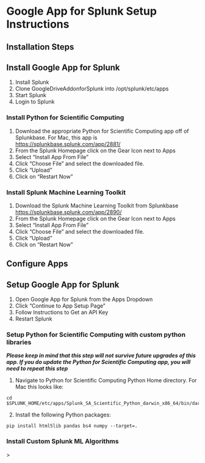 
# Google App for Splunk Setup Instructions

## Installation Steps

## Install Google App for Splunk
1. Install Splunk
2. Clone GoogleDriveAddonforSplunk into /opt/splunk/etc/apps
3. Start Splunk
4. Login to Splunk

### Install Python for Scientific Computing
1. Download the appropriate Python for Scientific Computing app off of Splunkbase. For Mac, this app is https://splunkbase.splunk.com/app/2881/
2. From the Splunk Homepage click on the Gear Icon next to Apps
3. Select “Install App From File”
4. Click “Choose File” and select the downloaded file. 
5. Click “Upload”
6. Click on “Restart Now”

### Install Splunk Machine Learning Toolkit
1. Download the Splunk Machine Learning Toolkit from Splunkbase https://splunkbase.splunk.com/app/2890/
2. From the Splunk Homepage click on the Gear Icon next to Apps
3. Select “Install App From File”
4. Click “Choose File” and select the downloaded file.
5. Click “Upload”
6. Click on “Restart Now”


## Configure Apps

## Setup Google App for Splunk
1. Open Google App for Splunk from the Apps Dropdown
2. Click “Continue to App Setup Page”
3. Follow Instructions to Get an API Key
4. Restart Splunk

### Setup Python for Scientific Computing with custom python libraries
**_Please keep in mind that this step will not survive future upgrades of this app. If you do update the Python for Scientific Computing app, you will need to repeat this step_**

1. Navigate to Python for Scientific Computing Python Home directory. For Mac this looks like:
```
cd $SPLUNK_HOME/etc/apps/Splunk_SA_Scientific_Python_darwin_x86_64/bin/darwin_x86_64/lib/python2.7
```

2. Install the following Python packages:

```
pip install html5lib pandas bs4 numpy --target=.

```

### Install Custom Splunk ML Algorithms

<THIS NEEDS TO BE FILLED OUT WHEN RYAN GETS ACCESS TO SPLUNK GIT>>



